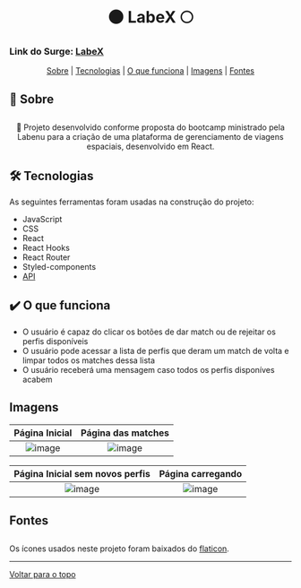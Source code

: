 <h1 align="center" id="top" border="none">🌑 LabeX 🌕</h1>

### Link do Surge: <a href="https://closed-shoes.surge.sh/" target="_blank" title="LabeX">LabeX</a>

<div align="center">
<a href="#sobre">Sobre</a> | <a href="#tecnologias">Tecnologias</a> | <a href="#funciona">O que funciona</a> | <a href='#img'>Imagens</a> | <a href='fontes'>Fontes</a>
</div>

## <h2 id="sobre">📓 Sobre<h2>

<p align="center">🚀 Projeto desenvolvido conforme proposta do bootcamp ministrado pela Labenu para a criação de uma plataforma de gerenciamento de viagens espaciais, desenvolvido em React.</p>

## <h2 id="tecnologias">🛠️ Tecnologias</h2> 
As seguintes ferramentas foram usadas na construção do projeto:

* JavaScript
* CSS
* React
* React Hooks
* React Router
* Styled-components
* <a href="https://documenter.getpostman.com/view/9133542/TzCTZkQr" target="_blank">API</a>

## <h2 id="funciona">✔️ O que funciona</h2>

* O usuário é capaz do clicar os botões de dar match ou de rejeitar os perfis disponíveis
* O usuário pode acessar a lista de perfis que deram um match de volta e limpar todos os matches dessa lista
* O usuário receberá uma mensagem caso todos os perfis disponíves acabem

## <h2 id="img">Imagens</h2>

Página Inicial  | Página das matches
:-------------------------:|:-------------------------:
![image](https://user-images.githubusercontent.com/94647334/159585404-0196857a-fd4c-4d64-9e8e-d33681636080.png) | ![image](https://user-images.githubusercontent.com/94647334/159585753-08784bd0-8085-4860-a0c8-60cc137232ff.png)

Página Inicial sem novos perfis  | Página carregando
:-------------------------:|:-------------------------:
![image](https://user-images.githubusercontent.com/94647334/159585835-9564b987-f5d8-45aa-bcec-cda5967c3f3f.png) | ![image](https://user-images.githubusercontent.com/94647334/159586522-53f34671-4436-47d6-812d-2f04371974a0.png)

  
## <h2 id="fontes">Fontes<h2>
  
<p>Os ícones usados neste projeto foram baixados do <a href="https://www.flaticon.com/" target="blank">flaticon</a>.</p>
  
________________________________________

<a href='#top'>Voltar para o topo</a>
